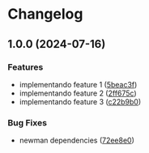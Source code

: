 # Changelog

## 1.0.0 (2024-07-16)


### Features

* implementando feature 1 ([5beac3f](https://github.com/javiier507/github-action-101/commit/5beac3f33f31cfed0a2e1856b529d63254ef0064))
* implementando feature 2 ([2ff675c](https://github.com/javiier507/github-action-101/commit/2ff675cf5a9c8f5136316427c35f6351e15b0545))
* implementando feature 3 ([c22b9b0](https://github.com/javiier507/github-action-101/commit/c22b9b0970f96ee758f7f463d1b64e6d45a40c64))


### Bug Fixes

* newman dependencies ([72ee8e0](https://github.com/javiier507/github-action-101/commit/72ee8e0f28bbcd0c2993c81151ee6997cf7ea304))
